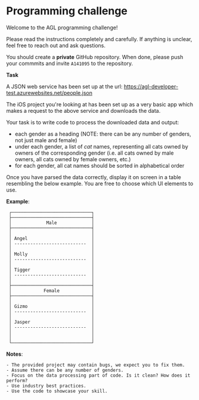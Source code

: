 # Programming challenge

Welcome to the AGL programming challenge!

Please read the instructions completely and carefully. If anything is unclear,
feel free to reach out and ask questions.

You should create a **private** GitHub repository. When done, please push your commmits and invite `A141095` to the repository.


**Task**

A JSON web service has been set up at the url:
https://agl-developer-test.azurewebsites.net/people.json


The iOS project you're looking at has been set up as a very basic app which
makes a request to the above service and downloads the data.

Your task is to write code to process the downloaded data and output:

- each gender as a heading (NOTE: there can be any number of genders, not just
  male and female)
- under each gender, a list of *cat* names, representing all cats owned by
  owners of the corresponding gender (i.e. all cats owned by male owners, all
  cats owned by female owners, etc.)
- for each gender, all cat names should be sorted in alphabetical order


Once you have parsed the data correctly, display it on screen in a table
resembling the below example. You are free to choose which UI elements to use.

**Example**:
```
 ┌──────────────────────────────┐
 ├──────────────────────────────┤
 │             Male             │
 ├──────────────────────────────┤
 │                              │
 │ Angel                        │
 │ ---------------------------  │
 │                              │
 │ Molly                        │
 │ ---------------------------  │
 │                              │
 │ Tigger                       │
 │ ---------------------------  │
 │                              │
 ├──────────────────────────────┤
 │            Female            │
 ├──────────────────────────────┤
 │                              │
 │ Gizmo                        │
 │ ---------------------------  │
 │                              │
 │ Jasper                       │
 │ ---------------------------  │
 │                              │
 │                              │
 └──────────────────────────────┘    
```
**Notes**:

    - The provided project may contain bugs, we expect you to fix them.
    - Assume there can be any number of genders.
    - Focus on the data processing part of code. Is it clean? How does it perform?
    - Use industry best practices.
    - Use the code to showcase your skill.
